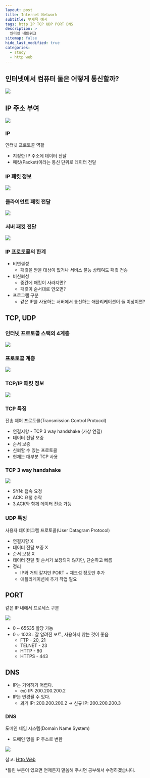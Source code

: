 ```yaml
---
layout: post
title: Internet Network
subtitle: 부제목 예시
tags: http IP TCP UDP PORT DNS
description: >
  인터넷 네트워크
sitemap: false
hide_last_modified: true
categories:
  - study
  - http web
---
```


## 인터넷에서 컴퓨터 둘은 어떻게 통신할까?

![](/assets//img/blog/study/http-web/IN_1.PNG)

## IP 주소 부여

![](/assets//img/blog/study/http-web/IN_2.PNG)

### IP
인터넷 프로토콜 역활
- 지정한 IP 주소에 데이터 전달
- 패킷(Packet)이라는 통신 단위로 데이터 전달

### IP 패킷 정보

![](/assets//img/blog/study/http-web/IN_3.PNG)

### 클라이언트 패킷 전달

![](/assets//img/blog/study/http-web/IN_4.PNG)

### 서버 패킷 전달

![](/assets//img/blog/study/http-web/IN_5.PNG)

### IP 프로토콜의 한계
- 비연결성
  - 패킷을 받을 대상이 없거나 서비스 불능 상태여도 패킷 전송
- 비신뢰성
  - 중간에 패킷이 사라지면?
  - 패킷이 순서대로 안오면?
- 프로그램 구분
  - 같은 IP를 사용하는 서버에서 통신하는 애플리케이션이 둘 이상이면?

## TCP, UDP

### 인터넷 프로토콜 스택의 4계층

![](/assets//img/blog/study/http-web/IN_6.PNG)

### 프로토콜 계층

![](/assets//img/blog/study/http-web/IN_7.PNG)

### TCP/IP 패킷 정보

![](/assets//img/blog/study/http-web/IN_8.PNG)

### TCP 특징
전송 제어 프로토콜(Transmission Control Protocol)
- 연결지향 - TCP 3 way handshake (가상 연결)
- 데이터 전달 보증
- 순서 보증
- 신뢰할 수 있는 프로토콜
- 현재는 대부분 TCP 사용

### TCP 3 way handshake

![](/assets//img/blog/study/http-web/IN_9.PNG)

- SYN: 접속 요청
- ACK: 요청 수락
- 3.ACK와 함께 데이터 전송 가능

### UDP 특징
사용자 데이터그램 프로토콜(User Datagram Protocol)

- 연결지향 X
- 데이터 전달 보증 X
- 순서 보장 X
- 데이터 전달 및 순서가 보장되지 않지만, 단순하고 빠름
- 정리
  - IP와 거의 같지만 PORT + 체크섬 정도만 추가
  - 애플리케이션에 추가 작업 필요

## PORT
같은 IP 내에서 프로세스 구분

![](/assets//img/blog/study/http-web/IN_10.PNG)

- 0 ~ 65535 할당 가능
- 0 ~ 1023 : 잘 알려진 포트, 사용하지 않는 것이 좋음
  - FTP - 20, 21
  - TELNET - 23
  - HTTP - 80
  - HTTPS - 443

## DNS
- IP는 기억하기 어렵다.
  - ex) IP: 200.200.200.2
- IP는 변경될 수 있다.
  - 과거 IP: 200.200.200.2 -> 신규 IP: 200.200.200.3

### DNS
도메인 네임 시스템(Domain Name System)
- 도메인 명을 IP 주소로 변환

![](/assets//img/blog/study/http-web/IN_11.PNG)

참고:
[Http Web](https://www.inflearn.com/course/http-%EC%9B%B9-%EB%84%A4%ED%8A%B8%EC%9B%8C%ED%81%AC#)

*틀린 부분이 있으면 언제든지 말씀해 주시면 공부해서 수정하겠습니다.